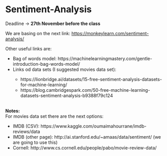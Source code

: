 # Sentiment-Analysis
Deadline -> <b>27th November before the class</b> <br>

We are basing on the next link: https://monkeylearn.com/sentiment-analysis/ <br>

Other useful links are:
<ul>
  <li>Bag of words model: https://machinelearningmastery.com/gentle-introduction-bag-words-model/</li>
  <li>Links od data sets (I suggested movies data set): </li>
    <ul> 
      <li>https://lionbridge.ai/datasets/15-free-sentiment-analysis-datasets-for-machine-learning/</li>
      <li>https://blog.cambridgespark.com/50-free-machine-learning-datasets-sentiment-analysis-b9388f79c124</li>
    </ul>
</ul>

<br><b>Notes:</b><br>
For movies data set there are the next options:
<ul>
  <li>IMDB (CSV): https://www.kaggle.com/oumaimahourrane/imdb-reviews/data</li>
  <li>IMDB (other page): http://ai.stanford.edu/~amaas/data/sentiment/ (we are going to use this)</li>
  <li>Cornell: http://www.cs.cornell.edu/people/pabo/movie-review-data/</li>
</ul>
